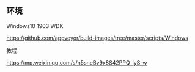 



## 环境

Windows10 1903 WDK 

https://github.com/appveyor/build-images/tree/master/scripts/Windows

教程

https://mp.weixin.qq.com/s/n5sneBv9x8S42PPQ_lyS-w